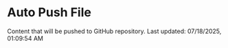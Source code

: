 # Auto Push File

Content that will be pushed to GitHub repository.
Last updated: 07/18/2025, 01:09:54 AM